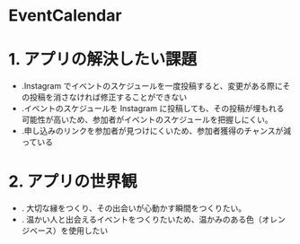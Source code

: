 # EventCalendar

# 1\. アプリの解決したい課題

- \.Instagram でイベントのスケジュールを一度投稿すると、変更がある際にその投稿を消さなければ修正することができない
- \.イベントのスケジュールを Instagram に投稿しても、その投稿が埋もれる可能性が高いため、参加者がイベントのスケジュールを把握しにくい。
- \.申し込みのリンクを参加者が見つけにくいため、参加者獲得のチャンスが減っている

# 2\. アプリの世界観

- \. 大切な縁をつくり、その出会いが心動かす瞬間をつくりたい。
- \. 温かい人と出会えるイベントをつくりたいため、温かみのある色（オレンジベース）を使用したい
